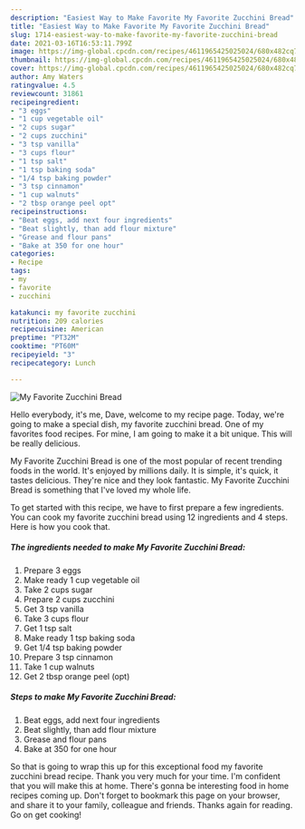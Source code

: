 ```yaml
---
description: "Easiest Way to Make Favorite My Favorite Zucchini Bread"
title: "Easiest Way to Make Favorite My Favorite Zucchini Bread"
slug: 1714-easiest-way-to-make-favorite-my-favorite-zucchini-bread
date: 2021-03-16T16:53:11.799Z
image: https://img-global.cpcdn.com/recipes/4611965425025024/680x482cq70/my-favorite-zucchini-bread-recipe-main-photo.jpg
thumbnail: https://img-global.cpcdn.com/recipes/4611965425025024/680x482cq70/my-favorite-zucchini-bread-recipe-main-photo.jpg
cover: https://img-global.cpcdn.com/recipes/4611965425025024/680x482cq70/my-favorite-zucchini-bread-recipe-main-photo.jpg
author: Amy Waters
ratingvalue: 4.5
reviewcount: 31861
recipeingredient:
- "3 eggs"
- "1 cup vegetable oil"
- "2 cups sugar"
- "2 cups zucchini"
- "3 tsp vanilla"
- "3 cups flour"
- "1 tsp salt"
- "1 tsp baking soda"
- "1/4 tsp baking powder"
- "3 tsp cinnamon"
- "1 cup walnuts"
- "2 tbsp orange peel opt"
recipeinstructions:
- "Beat eggs, add next four ingredients"
- "Beat slightly, than add flour mixture"
- "Grease and flour pans"
- "Bake at 350 for one hour"
categories:
- Recipe
tags:
- my
- favorite
- zucchini

katakunci: my favorite zucchini 
nutrition: 209 calories
recipecuisine: American
preptime: "PT32M"
cooktime: "PT60M"
recipeyield: "3"
recipecategory: Lunch

---
```



![My Favorite Zucchini Bread](https://img-global.cpcdn.com/recipes/4611965425025024/680x482cq70/my-favorite-zucchini-bread-recipe-main-photo.jpg)

Hello everybody, it's me, Dave, welcome to my recipe page. Today, we're going to make a special dish, my favorite zucchini bread. One of my favorites food recipes. For mine, I am going to make it a bit unique. This will be really delicious.



My Favorite Zucchini Bread is one of the most popular of recent trending foods in the world. It's enjoyed by millions daily. It is simple, it's quick, it tastes delicious. They're nice and they look fantastic. My Favorite Zucchini Bread is something that I've loved my whole life.


To get started with this recipe, we have to first prepare a few ingredients. You can cook my favorite zucchini bread using 12 ingredients and 4 steps. Here is how you cook that.

<!--inarticleads1-->

##### The ingredients needed to make My Favorite Zucchini Bread:

1. Prepare 3 eggs
1. Make ready 1 cup vegetable oil
1. Take 2 cups sugar
1. Prepare 2 cups zucchini
1. Get 3 tsp vanilla
1. Take 3 cups flour
1. Get 1 tsp salt
1. Make ready 1 tsp baking soda
1. Get 1/4 tsp baking powder
1. Prepare 3 tsp cinnamon
1. Take 1 cup walnuts
1. Get 2 tbsp orange peel (opt)




<!--inarticleads2-->

##### Steps to make My Favorite Zucchini Bread:

1. Beat eggs, add next four ingredients
1. Beat slightly, than add flour mixture
1. Grease and flour pans
1. Bake at 350 for one hour




So that is going to wrap this up for this exceptional food my favorite zucchini bread recipe. Thank you very much for your time. I'm confident that you will make this at home. There's gonna be interesting food in home recipes coming up. Don't forget to bookmark this page on your browser, and share it to your family, colleague and friends. Thanks again for reading. Go on get cooking!
